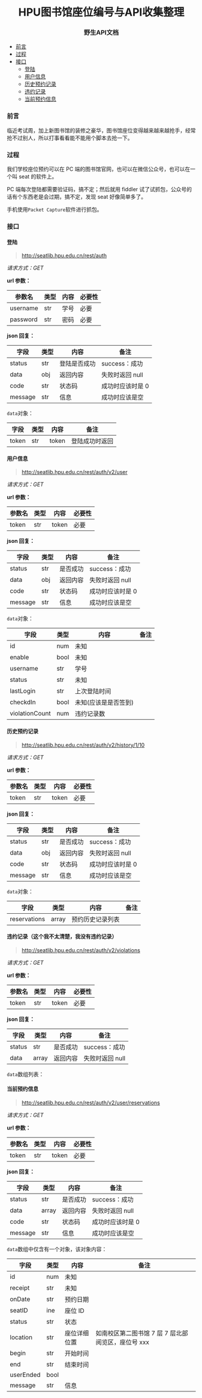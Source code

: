<h1 style="text-align: center">HPU图书馆座位编号与API收集整理</h1>

<h3 style="text-align: center">野生API文档</h3>

- [前言](#前言)
- [过程](#过程)
- [接口](#接口)
  - [登陆](#登陆)
  - [用户信息](#用户信息)
  - [历史预约记录](#预约记录)
  - [违约记录](#违约记录这个我不太清楚我没有违约记录)
  - [当前预约信息](#当前预约)

### 前言

临近考试周，加上新图书馆的装修之豪华，图书馆座位变得越来越来越抢手，经常抢不过别人，所以打事看看能不能用个脚本去抢一下。

### 过程

我们学校座位预约可以在 PC 端的图书馆官网，也可以在微信公众号，也可以在一个叫 seat 的软件上。

PC 端每次登陆都需要验证码，搞不定；然后就用 fiddler 试了试抓包，公众号的话有个东西老是会过期，搞不定，发现 seat 好像简单多了。

手机使用`Packet Capture`软件进行抓包。

### 接口

#### 登陆

> http://seatlib.hpu.edu.cn/rest/auth

_请求方式：GET_

**url 参数：**

| 参数名   | 类型 | 内容 | 必要性 |
| -------- | ---- | ---- | ------ |
| username | str  | 学号 | 必要   |
| password | str  | 密码 | 必要   |

**json 回复：**

| 字段    | 类型 | 内容         | 备注             |
| ------- | ---- | ------------ | ---------------- |
| status  | str  | 登陆是否成功 | success：成功    |
| data    | obj  | 返回内容     | 失败时返回 null  |
| code    | str  | 状态码       | 成功时应该时是 0 |
| message | str  | 信息         | 成功时应该是空   |

`data`对象：

| 字段  | 类型 | 内容  | 备注           |
| ----- | ---- | ----- | -------------- |
| token | str  | token | 登陆成功时返回 |

#### 用户信息

> http://seatlib.hpu.edu.cn/rest/auth/v2/user

_请求方式：GET_

**url 参数：**

| 参数名 | 类型 | 内容  | 必要性 |
| ------ | ---- | ----- | ------ |
| token  | str  | token | 必要   |

**json 回复：**

| 字段    | 类型 | 内容     | 备注             |
| ------- | ---- | -------- | ---------------- |
| status  | str  | 是否成功 | success：成功    |
| data    | obj  | 返回内容 | 失败时返回 null  |
| code    | str  | 状态码   | 成功时应该时是 0 |
| message | str  | 信息     | 成功时应该是空   |

`data`对象：

| 字段           | 类型 | 内容                 | 备注 |
| -------------- | ---- | -------------------- | ---- |
| id             | num  | 未知                 |      |
| enable         | bool | 未知                 |      |
| username       | str  | 学号                 |      |
| status         | str  | 未知                 |      |
| lastLogin      | str  | 上次登陆时间         |      |
| checkdIn       | bool | 未知(应该是是否签到) |      |
| violationCount | num  | 违约记录数           |      |

#### 历史预约记录

> http://seatlib.hpu.edu.cn/rest/auth/v2/history/1/10

_请求方式：GET_

**url 参数：**

| 参数名 | 类型 | 内容  | 必要性 |
| ------ | ---- | ----- | ------ |
| token  | str  | token | 必要   |

**json 回复：**

| 字段    | 类型 | 内容     | 备注             |
| ------- | ---- | -------- | ---------------- |
| status  | str  | 是否成功 | success：成功    |
| data    | obj  | 返回内容 | 失败时返回 null  |
| code    | str  | 状态码   | 成功时应该时是 0 |
| message | str  | 信息     | 成功时应该是空   |

`data`对象：

| 字段         | 类型  | 内容             | 备注 |
| ------------ | ----- | ---------------- | ---- |
| reservations | array | 预约历史记录列表 |      |

#### 违约记录（这个我不太清楚，我没有违约记录）

> http://seatlib.hpu.edu.cn/rest/auth/v2/violations

_请求方式：GET_

**url 参数：**

| 参数名 | 类型 | 内容  | 必要性 |
| ------ | ---- | ----- | ------ |
| token  | str  | token | 必要   |

**json 回复：**

| 字段   | 类型  | 内容     | 备注            |
| ------ | ----- | -------- | --------------- |
| status | str   | 是否成功 | success：成功   |
| data   | array | 返回内容 | 失败时返回 null |

`data`数组列表：

#### 当前预约信息

> http://seatlib.hpu.edu.cn/rest/auth/v2/user/reservations

_请求方式：GET_

**url 参数：**

| 参数名 | 类型 | 内容  | 必要性 |
| ------ | ---- | ----- | ------ |
| token  | str  | token | 必要   |

**json 回复：**

| 字段    | 类型  | 内容     | 备注             |
| ------- | ----- | -------- | ---------------- |
| status  | str   | 是否成功 | success：成功    |
| data    | array | 返回内容 | 失败时返回 null  |
| code    | str   | 状态码   | 成功时应该时是 0 |
| message | str   | 信息     | 成功时应该是空   |

`data`数组中仅含有一个对象，该对象内容：

| 字段      | 类型 | 内容         | 备注                                               |
| --------- | ---- | ------------ | -------------------------------------------------- |
| id        | num  | 未知         |                                                    |
| receipt   | str  | 未知         |                                                    |
| onDate    | str  | 预约日期     |                                                    |
| seatID    | ine  | 座位 ID      |                                                    |
| status    | str  | 状态         |                                                    |
| location  | str  | 座位详细位置 | 如南校区第二图书馆 7 层 7 层北部阅览区，座位号 xxx |
| begin     | str  | 开始时间     |                                                    |
| end       | str  | 结束时间     |                                                    |
| userEnded | bool |              |                                                    |
| message   | str  | 信息         |                                                    |
